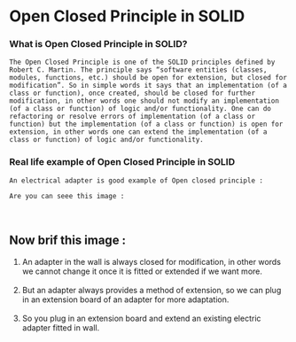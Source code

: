 # Open Closed Principle in SOLID

### What is Open Closed Principle in SOLID?

`The Open Closed Principle is one of the SOLID principles defined by Robert C. Martin. The principle says “software entities (classes, modules, functions, etc.) should be open for extension, but closed for modification”.
So in simple words it says that an implementation (of a class or function), once created, should be closed for further modification, in other words one should not modify an implementation (of a class or function) of logic and/or functionality. One can do refactoring or resolve errors of implementation (of a class or function) but the implementation (of a class or function) is open for extension, in other words one can extend the implementation (of a class or function) of logic and/or functionality.`


### Real life example of Open Closed Principle in SOLID

`An electrical adapter is good example of Open closed principle :`

`Are you can seee this image :`

<img alt="" class=""  src="https://www.c-sharpcorner.com/UploadFile/pranayamr/open-close-principle/Images/img2.jpg">
<img alt="" class=""  src="https://www.c-sharpcorner.com/UploadFile/pranayamr/open-close-principle/Images/img3.jpg">
<img alt="" class=""  src="https://www.c-sharpcorner.com/UploadFile/pranayamr/open-close-principle/Images/img1.jpg">

## Now brif this image :

<ol> <li>An adapter in the wall is always closed for modification, in other words we cannot change it once it is fitted or extended if we want more. 
<br><br></li><li>But an adapter always provides a method of extension, so we can plug in an extension board of an adapter for more adaptation. 
<br><br></li><li>So you plug in an extension board and extend an existing electric adapter fitted in wall. </li></ol>



